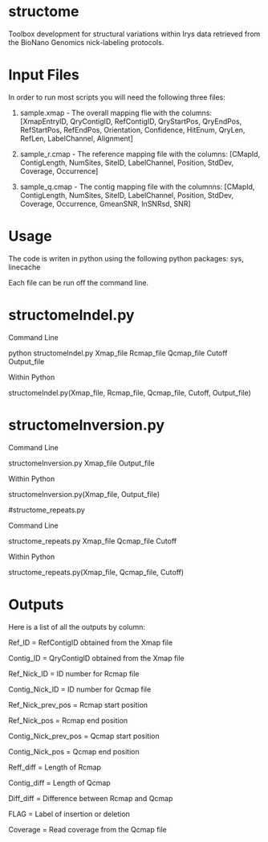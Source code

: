 # structome
Toolbox development for structural variations within Irys data retrieved from the BioNano Genomics nick-labeling protocols.

# Input Files
In order to run most scripts you will need the following three files:

1. sample.xmap - The overall mapping flie with the columns: 
[XmapEntryID, QryContigID, RefContigID, QryStartPos, QryEndPos, RefStartPos, RefEndPos, Orientation, Confidence, HitEnum, QryLen, RefLen, LabelChannel, Alignment]

2. sample_r.cmap - The reference mapping file with the columns: 
[CMapId, ContigLength, NumSites, SiteID, LabelChannel, Position, StdDev, Coverage, Occurrence]

3. sample_q.cmap - The contig mapping file with the columnns: 
[CMapId, ContigLength, NumSites, SiteID, LabelChannel, Position, StdDev, Coverage, Occurrence, GmeanSNR, lnSNRsd, SNR]

# Usage

The code is writen in python using the following python packages: sys, linecache

Each file can be run off the command line.

# structomeIndel.py

Command Line

python structomeIndel.py Xmap_file Rcmap_file Qcmap_file Cutoff Output_file

Within Python

structomeIndel.py(Xmap_file, Rcmap_file, Qcmap_file, Cutoff, Output_file)

# structomeInversion.py

Command Line

structomeInversion.py Xmap_file Output_file

Within Python

structomeInversion.py(Xmap_file, Output_file)

#structome_repeats.py

Command Line

structome_repeats.py Xmap_file Qcmap_file Cutoff 

Within Python

structome_repeats.py(Xmap_file, Qcmap_file, Cutoff)

# Outputs
Here is a list of all the outputs by column:

Ref_ID = RefContigID obtained from the Xmap file

Contig_ID = QryContigID obtained from the Xmap file

Ref_Nick_ID = ID number for Rcmap file

Contig_Nick_ID = ID number for Qcmap file

Ref_Nick_prev_pos = Rcmap start position

Ref_Nick_pos = Rcmap end position

Contig_Nick_prev_pos = Qcmap start position

Contig_Nick_pos = Qcmap end position

Reff_diff = Length of Rcmap

Contig_diff = Length of Qcmap

Diff_diff = Difference between Rcmap and Qcmap

FLAG = Label of insertion or deletion

Coverage = Read coverage from the Qcmap file
